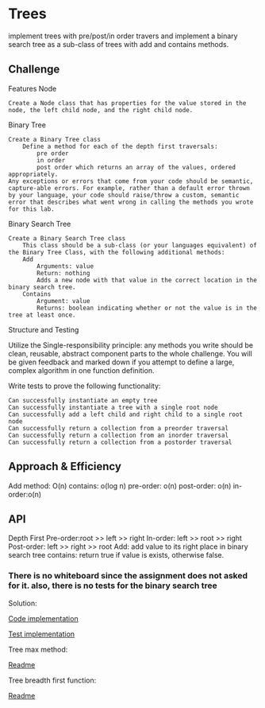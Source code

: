 # Trees

implement trees with pre/post/in order travers and implement a binary search tree as a sub-class of trees with add and contains methods.

## Challenge

Features
Node

    Create a Node class that has properties for the value stored in the node, the left child node, and the right child node.

Binary Tree

    Create a Binary Tree class
        Define a method for each of the depth first traversals:
            pre order
            in order
            post order which returns an array of the values, ordered appropriately.
    Any exceptions or errors that come from your code should be semantic, capture-able errors. For example, rather than a default error thrown by your language, your code should raise/throw a custom, semantic error that describes what went wrong in calling the methods you wrote for this lab.

Binary Search Tree

    Create a Binary Search Tree class
        This class should be a sub-class (or your languages equivalent) of the Binary Tree Class, with the following additional methods:
        Add
            Arguments: value
            Return: nothing
            Adds a new node with that value in the correct location in the binary search tree.
        Contains
            Argument: value
            Returns: boolean indicating whether or not the value is in the tree at least once.

Structure and Testing

Utilize the Single-responsibility principle: any methods you write should be clean, reusable, abstract component parts to the whole challenge. You will be given feedback and marked down if you attempt to define a large, complex algorithm in one function definition.

Write tests to prove the following functionality:

    Can successfully instantiate an empty tree
    Can successfully instantiate a tree with a single root node
    Can successfully add a left child and right child to a single root node
    Can successfully return a collection from a preorder traversal
    Can successfully return a collection from an inorder traversal
    Can successfully return a collection from a postorder traversal

## Approach & Efficiency

Add method: O(n)
contains: o(log n)
pre-order: o(n)
post-order: o(n)
in-order:o(n)

## API

Depth First
Pre-order:root >> left >> right
In-order: left >> root >> right
Post-order: left >> right >> root
Add: add value to its right place in binary search tree
contains: return true if value is exists, otherwise false.

### There is no whiteboard since the assignment does not asked for it. also, there is no tests for the binary search tree


Solution: 

[Code implementation](/code401/tree-bts/tree_bts/binary_tree.py)

[Test implementation](/code401/tree-bts/tests/test_binary_tree.py)



Tree max method:

[Readme](/code401/tree-bts/TREEMAX.md)


Tree breadth first function:

[Readme](/code401/tree-bts/tree_breadth_first.md)